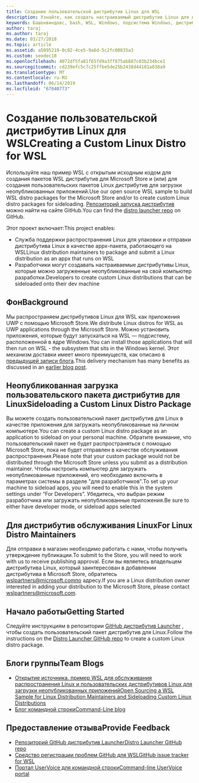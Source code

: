 ```yaml
---
title: Создание пользовательской дистрибутив Linux для WSL
description: Узнайте, как создать настраиваемый дистрибутив Linux для подсистемы Windows для Linux.
keywords: Башонвиндовс, bash, WSL, Windows, подсистема Windows, дистрибутив, настраиваемый
author: taraj
ms.author: taraj
ms.date: 03/27/2018
ms.topic: article
ms.assetid: a5095219-0c82-4ce5-9a6d-5c2fc00835a3
ms.custom: seodec18
ms.openlocfilehash: 4072df5fa81f65fd9a3ff875ab887c03b234bce1
ms.sourcegitcommit: cd239efc5c7c25ffbe5de25b2438d44181a838a9
ms.translationtype: MT
ms.contentlocale: ru-RU
ms.lasthandoff: 06/14/2019
ms.locfileid: "67040773"
---
```

# <a name="creating-a-custom-linux-distro-for-wsl"></a><span data-ttu-id="fcb5c-104">Создание пользовательской дистрибутив Linux для WSL</span><span class="sxs-lookup"><span data-stu-id="fcb5c-104">Creating a Custom Linux Distro for WSL</span></span>

<span data-ttu-id="fcb5c-105">Используйте наш пример WSL с открытым исходным кодом для создания пакетов WSL дистрибутив для Microsoft Store и (или) для создания пользовательских пакетов Linux дистрибутив для загрузки неопубликованных приложений.</span><span class="sxs-lookup"><span data-stu-id="fcb5c-105">Use our open source WSL sample to build WSL distro packages for the Microsoft Store and/or to create custom Linux distro packages for sideloading.</span></span> <span data-ttu-id="fcb5c-106">[Репозиторий запуска дистрибутив](https://github.com/Microsoft/WSL-DistroLauncher) можно найти на сайте GitHub.</span><span class="sxs-lookup"><span data-stu-id="fcb5c-106">You can find the [distro launcher repo](https://github.com/Microsoft/WSL-DistroLauncher) on GitHub.</span></span>

<span data-ttu-id="fcb5c-107">Этот проект включает:</span><span class="sxs-lookup"><span data-stu-id="fcb5c-107">This project enables:</span></span>
* <span data-ttu-id="fcb5c-108">Служба поддержки распространения Linux для упаковки и отправки дистрибутива Linux в качестве appx-пакета, работающего на WSL</span><span class="sxs-lookup"><span data-stu-id="fcb5c-108">Linux distribution maintainers to package and submit a Linux distribution as an appx that runs on WSL</span></span>
* <span data-ttu-id="fcb5c-109">Разработчики могут создавать настраиваемые дистрибутивы Linux, которые можно загруженные неопубликованные на свой компьютер разработки.</span><span class="sxs-lookup"><span data-stu-id="fcb5c-109">Developers to create custom Linux distributions that can be sideloaded onto their dev machine</span></span>

## <a name="background"></a><span data-ttu-id="fcb5c-110">Фон</span><span class="sxs-lookup"><span data-stu-id="fcb5c-110">Background</span></span>
<span data-ttu-id="fcb5c-111">Мы распространяем дистрибутивов Linux для WSL как приложения UWP с помощью Microsoft Store.</span><span class="sxs-lookup"><span data-stu-id="fcb5c-111">We distribute Linux distros for WSL as UWP applications through the Microsoft Store.</span></span> <span data-ttu-id="fcb5c-112">Можно установить приложения, которые будут запускаться на WSL — подсистему, расположенной в ядре Windows.</span><span class="sxs-lookup"><span data-stu-id="fcb5c-112">You can install those applications that will then run on WSL - the subsystem that sits in the Windows kernel.</span></span> <span data-ttu-id="fcb5c-113">Этот механизм доставки имеет много преимуществ, как описано в [предыдущей записи блога](https://blogs.msdn.microsoft.com/commandline/2017/07/10/ubuntu-now-available-from-the-windows-store/).</span><span class="sxs-lookup"><span data-stu-id="fcb5c-113">This delivery mechanism has many benefits as discussed in an [earlier blog post](https://blogs.msdn.microsoft.com/commandline/2017/07/10/ubuntu-now-available-from-the-windows-store/).</span></span>

## <a name="sideloading-a-custom-linux-distro-package"></a><span data-ttu-id="fcb5c-114">Неопубликованная загрузка пользовательского пакета дистрибутив для Linux</span><span class="sxs-lookup"><span data-stu-id="fcb5c-114">Sideloading a Custom Linux Distro Package</span></span>
<span data-ttu-id="fcb5c-115">Вы можете создать пользовательский пакет дистрибутив для Linux в качестве приложения для загружать неопубликованные на личном компьютере.</span><span class="sxs-lookup"><span data-stu-id="fcb5c-115">You can create a custom Linux distro package as an application to sideload on your personal machine.</span></span> <span data-ttu-id="fcb5c-116">Обратите внимание, что пользовательский пакет не будет распространяться с помощью Microsoft Store, пока не будет отправлен в качестве обслуживания распространения.</span><span class="sxs-lookup"><span data-stu-id="fcb5c-116">Please note that your custom package would not be distributed through the Microsoft Store unless you submit as a distribution maintainer.</span></span>
<span data-ttu-id="fcb5c-117">Чтобы настроить компьютер для загружать неопубликованные приложений, его необходимо включить в параметрах системы в разделе "для разработчиков".</span><span class="sxs-lookup"><span data-stu-id="fcb5c-117">To set up your machine to sideload apps, you will need to enable this in the system settings under “For Developers”.</span></span>  <span data-ttu-id="fcb5c-118">Убедитесь, что выбран режим разработчика или загружать неопубликованные приложения.</span><span class="sxs-lookup"><span data-stu-id="fcb5c-118">Be sure to either have developer mode, or sideload apps selected</span></span>

## <a name="for-linux-distro-maintainers"></a><span data-ttu-id="fcb5c-119">Для дистрибутив обслуживания Linux</span><span class="sxs-lookup"><span data-stu-id="fcb5c-119">For Linux Distro Maintainers</span></span>
<span data-ttu-id="fcb5c-120">Для отправки в магазин необходимо работать с нами, чтобы получить утверждение публикации.</span><span class="sxs-lookup"><span data-stu-id="fcb5c-120">To submit to the Store, you will need to work with us to receive publishing approval.</span></span> <span data-ttu-id="fcb5c-121">Если вы являетесь владельцем дистрибутива Linux, который заинтересован в добавлении дистрибутива в Microsoft Store, обратитесь wslpartners@microsoft.comпо адресу.</span><span class="sxs-lookup"><span data-stu-id="fcb5c-121">If you are a Linux distribution owner interested in adding your distribution to the Microsoft Store, please contact wslpartners@microsoft.com.</span></span>

## <a name="getting-started"></a><span data-ttu-id="fcb5c-122">Начало работы</span><span class="sxs-lookup"><span data-stu-id="fcb5c-122">Getting Started</span></span>
<span data-ttu-id="fcb5c-123">Следуйте инструкциям в репозитории [GitHub дистрибутив Launcher](https://github.com/Microsoft/WSL-DistroLauncher) , чтобы создать пользовательский пакет дистрибутив для Linux.</span><span class="sxs-lookup"><span data-stu-id="fcb5c-123">Follow the instructions on the [Distro Launcher GitHub repo](https://github.com/Microsoft/WSL-DistroLauncher) to create a custom Linux distro package.</span></span>

 
## <a name="team-blogs"></a><span data-ttu-id="fcb5c-124">Блоги группы</span><span class="sxs-lookup"><span data-stu-id="fcb5c-124">Team Blogs</span></span>
*  [<span data-ttu-id="fcb5c-125">Открытие источника. пример WSL для обслуживания распространения Linux и пользовательских дистрибутивов Linux для загрузки неопубликованных приложений</span><span class="sxs-lookup"><span data-stu-id="fcb5c-125">Open Sourcing a WSL Sample for Linux Distribution Maintainers and Sideloading Custom Linux Distributions</span></span>](https://blogs.msdn.microsoft.com/commandline/2018/03/26/wsl-distro-launcher/)
* [<span data-ttu-id="fcb5c-126">Блог командной строки</span><span class="sxs-lookup"><span data-stu-id="fcb5c-126">Command-Line blog</span></span>](https://blogs.msdn.microsoft.com/commandline/)

## <a name="provide-feedback"></a><span data-ttu-id="fcb5c-127">Предоставление отзыва</span><span class="sxs-lookup"><span data-stu-id="fcb5c-127">Provide Feedback</span></span>
* [<span data-ttu-id="fcb5c-128">Репозиторий GitHub дистрибутив Launcher</span><span class="sxs-lookup"><span data-stu-id="fcb5c-128">Distro Launcher GitHub repo</span></span>](https://github.com/Microsoft/WSL-DistroLauncher)
* [<span data-ttu-id="fcb5c-129">Средство регистрации проблем GitHub для WSL</span><span class="sxs-lookup"><span data-stu-id="fcb5c-129">GitHub issue tracker for WSL</span></span>](https://github.com/Microsoft/BashOnWindows/issues)
* [<span data-ttu-id="fcb5c-130">Портал UserVoice для командной строки</span><span class="sxs-lookup"><span data-stu-id="fcb5c-130">Command-line UserVoice portal</span></span>](https://wpdev.uservoice.com/forums/266908-command-prompt-console-bash-on-ubuntu-on-windo/category/161892-bash)
